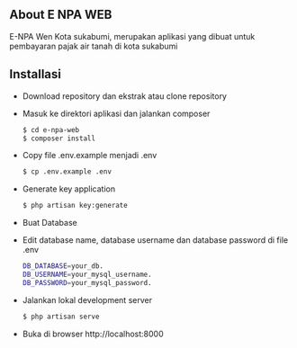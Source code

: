 ## About E NPA WEB

E-NPA Wen Kota sukabumi, merupakan aplikasi yang dibuat untuk pembayaran pajak air tanah di kota sukabumi

## Installasi
- Download repository dan ekstrak atau clone repository
	
- Masuk ke direktori aplikasi dan jalankan composer
	```sh
	$ cd e-npa-web
	$ composer install
	```
 - Copy file .env.example menjadi .env
	```sh
	$ cp .env.example .env
	```
- Generate key application
	```sh
	$ php artisan key:generate
	```
- Buat Database
- Edit database name, database username dan database password di file .env
    ```sh
	DB_DATABASE=your_db.
    DB_USERNAME=your_mysql_username.
    DB_PASSWORD=your_mysql_password.
	```
- Jalankan lokal development server
    ```sh
	$ php artisan serve
	```
- Buka di browser http://localhost:8000